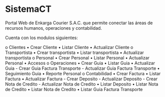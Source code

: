 # SistemaCT

Portal Web de Enkarga Courier S.A.C. que permite conectar las áreas de recursos humanos, operaciones y contabilidad.

Cuenta con los modulos siguientes:

o	Clientes
    •	Crear Cliente
    •	Listar Cliente
    •	Actualizar Cliente
o	Transportista
    •	Crear transportista
    •	Listar transportista
    •	Actualizar transportista
o	Personal
    •	Crear Personal
    •	Listar Personal
    •	Actualizar Personal
    •	Accesos
o	Operaciones
    •	Crear Guia
    •	Listar Guia
    •	Actualizar Guia
        - Crear Guia Factura Transporte
        - Actualizar Guia Factura Transporte
    •	Seguimiento Guia
    •	Reporte Personal
o	Contabilidad
    •	Crear Factura
    •	Listar Factura
    •	Actualizar Factura
        - Crear Deposito
        - Actualizar Deposito
        - Crear Nota de Credito
        - Actualizar Nota de Credito
    •	Listar Deposito
    •	Listar Nota de Credito
    •	Listar Nota de Credito
    •	Listar Guia Factura Transporte
